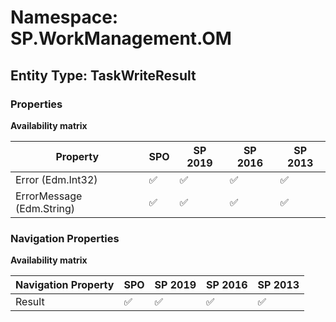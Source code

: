 # Namespace: SP.WorkManagement.OM

## Entity Type: TaskWriteResult

### Properties

**Availability matrix**

Property | SPO | SP 2019 | SP 2016 | SP 2013
----------|-----|---------|---------|--------
Error (Edm.Int32) | ✅ | ✅ | ✅ | ✅
ErrorMessage (Edm.String) | ✅ | ✅ | ✅ | ✅

### Navigation Properties

**Availability matrix**

Navigation Property | SPO | SP 2019 | SP 2016 | SP 2013
----------|-----|---------|---------|--------
Result | ✅ | ✅ | ✅ | ✅
